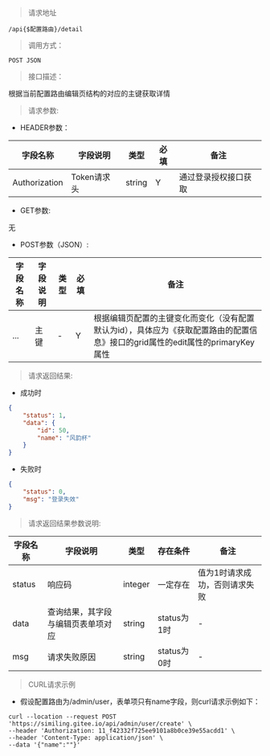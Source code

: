 > 请求地址

```
/api{$配置路由}/detail
```

> 调用方式：

```
POST JSON
```

> 接口描述：

根据当前配置路由编辑页结构的对应的主键获取详情

> 请求参数:

* HEADER参数：

| 字段名称 | 字段说明 | 类型 | 必填 | 备注 |
| ---- | ---- | ---- | ---- | ---- |
| Authorization | Token请求头 | string | Y | 通过登录授权接口获取 | 

* GET参数:

无

* POST参数（JSON）:

| 字段名称 | 字段说明 | 类型 | 必填 | 备注 |
| ---- | ---- | ---- | ---- | ---- |
| ... | 主键 | - | Y | 根据编辑页配置的主键变化而变化（没有配置默认为id），具体应为《获取配置路由的配置信息》接口的grid属性的edit属性的primaryKey属性 |

> 请求返回结果:

* 成功时

```json
{
	"status": 1,
	"data": {
		"id": 50,
		"name": "风韵杯"
	}
}
```

* 失败时

```json
{
	"status": 0,
	"msg": "登录失效"
}
```

> 请求返回结果参数说明:

| 字段名称 | 字段说明 | 类型 | 存在条件 | 备注 |
| ---- | ---- | ---- | ---- | ---- |
| status | 响应码 | integer | 一定存在 | 值为1时请求成功，否则请求失败 |
| data | 查询结果，其字段与编辑页表单项对应 | string | status为1时 | - |
| msg | 请求失败原因 | string | status为0时 | - |

> CURL请求示例

* 假设配置路由为/admin/user，表单项只有name字段，则curl请求示例如下：

```
curl --location --request POST 'https://similing.gitee.io/api/admin/user/create' \
--header 'Authorization: 11_f42332f725ee9101a8b0ce39e55acdd1' \
--header 'Content-Type: application/json' \
--data '{"name":""}'
```